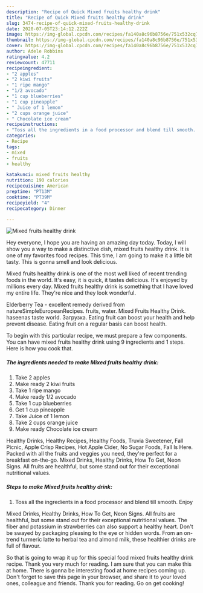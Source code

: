 ```yaml
---
description: "Recipe of Quick Mixed fruits healthy drink"
title: "Recipe of Quick Mixed fruits healthy drink"
slug: 3474-recipe-of-quick-mixed-fruits-healthy-drink
date: 2020-07-05T23:14:12.222Z
image: https://img-global.cpcdn.com/recipes/fa140a8c96b8756e/751x532cq70/mixed-fruits-healthy-drink-recipe-main-photo.jpg
thumbnail: https://img-global.cpcdn.com/recipes/fa140a8c96b8756e/751x532cq70/mixed-fruits-healthy-drink-recipe-main-photo.jpg
cover: https://img-global.cpcdn.com/recipes/fa140a8c96b8756e/751x532cq70/mixed-fruits-healthy-drink-recipe-main-photo.jpg
author: Adele Robbins
ratingvalue: 4.2
reviewcount: 47711
recipeingredient:
- "2 apples"
- "2 kiwi fruits"
- "1 ripe mango"
- "1/2 avocado"
- "1 cup blueberries"
- "1 cup pineapple"
- " Juice of 1 lemon"
- "2 cups orange juice"
- " Chocolate ice cream"
recipeinstructions:
- "Toss all the ingredients in a food processor and blend till smooth. Enjoy"
categories:
- Recipe
tags:
- mixed
- fruits
- healthy

katakunci: mixed fruits healthy 
nutrition: 190 calories
recipecuisine: American
preptime: "PT13M"
cooktime: "PT39M"
recipeyield: "4"
recipecategory: Dinner

---
```



![Mixed fruits healthy drink](https://img-global.cpcdn.com/recipes/fa140a8c96b8756e/751x532cq70/mixed-fruits-healthy-drink-recipe-main-photo.jpg)

Hey everyone, I hope you are having an amazing day today. Today, I will show you a way to make a distinctive dish, mixed fruits healthy drink. It is one of my favorites food recipes. This time, I am going to make it a little bit tasty. This is gonna smell and look delicious.

Mixed fruits healthy drink is one of the most well liked of recent trending foods in the world. It's easy, it is quick, it tastes delicious. It's enjoyed by millions every day. Mixed fruits healthy drink is something that I have loved my entire life. They're nice and they look wonderful.

Elderberry Tea - excellent remedy derived from natureSimpleEuropeanRecipes. fruits, water. Mixed Fruits Healthy Drink. haseenas taste world. Загрузка. Eating fruit can boost your health and help prevent disease. Eating fruit on a regular basis can boost health.


To begin with this particular recipe, we must prepare a few components. You can have mixed fruits healthy drink using 9 ingredients and 1 steps. Here is how you cook that.

<!--inarticleads1-->

##### The ingredients needed to make Mixed fruits healthy drink:

1. Take 2 apples
1. Make ready 2 kiwi fruits
1. Take 1 ripe mango
1. Make ready 1/2 avocado
1. Take 1 cup blueberries
1. Get 1 cup pineapple
1. Take  Juice of 1 lemon
1. Take 2 cups orange juice
1. Make ready  Chocolate ice cream


Healthy Drinks, Healthy Recipes, Healthy Foods, Truvia Sweetener, Fall Picnic, Apple Crisp Recipes, Hot Apple Cider, No Sugar Foods, Fall Is Here. Packed with all the fruits and veggies you need, they&#39;re perfect for a breakfast on-the-go. Mixed Drinks, Healthy Drinks, How To Get, Neon Signs. All fruits are healthful, but some stand out for their exceptional nutritional values. 

<!--inarticleads2-->

##### Steps to make Mixed fruits healthy drink:

1. Toss all the ingredients in a food processor and blend till smooth. Enjoy


Mixed Drinks, Healthy Drinks, How To Get, Neon Signs. All fruits are healthful, but some stand out for their exceptional nutritional values. The fiber and potassium in strawberries can also support a healthy heart. Don&#39;t be swayed by packaging pleasing to the eye or hidden words. From an on-trend turmeric latte to herbal tea and almond milk, these healthier drinks are full of flavour. 

So that is going to wrap it up for this special food mixed fruits healthy drink recipe. Thank you very much for reading. I am sure that you can make this at home. There is gonna be interesting food at home recipes coming up. Don't forget to save this page in your browser, and share it to your loved ones, colleague and friends. Thank you for reading. Go on get cooking!
